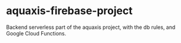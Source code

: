 # aquaxis-firebase-project
Backend serverless part of the aquaxis project, with the db rules, and Google Cloud Functions.
